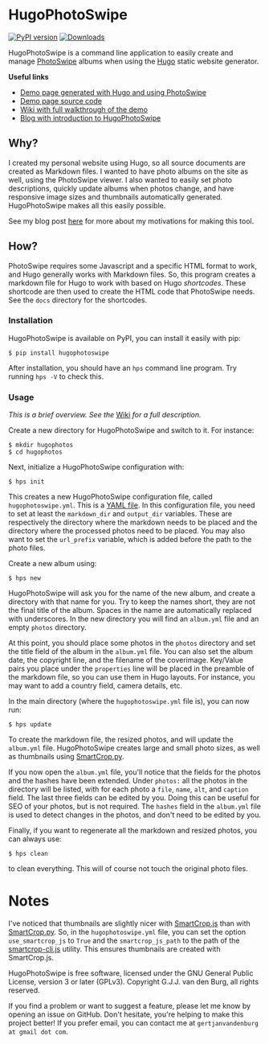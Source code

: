 # HugoPhotoSwipe

[![PyPI version](https://badge.fury.io/py/hugophotoswipe.svg)](https://pypi.org/project/hugophotoswipe)
[![Downloads](https://pepy.tech/badge/hugophotoswipe)](https://pepy.tech/project/hugophotoswipe)

HugoPhotoSwipe is a command line application to easily create and manage
[PhotoSwipe](http://photoswipe.com/) albums when using the
[Hugo](https://gohugo.io/) static website generator.

**Useful links**
- [Demo page generated with Hugo and using 
  PhotoSwipe](https://gjjvdburg.github.io/HugoPhotoSwipe-Demo/)
- [Demo page source code](https://github.com/GjjvdBurg/HugoPhotoSwipe-Demo)
- [Wiki with full walkthrough of the 
  demo](https://github.com/GjjvdBurg/HugoPhotoSwipe/wiki#gallery-configuration)
- [Blog with introduction to 
  HugoPhotoSwipe](https://gertjanvandenburg.com/blog/hugophotoswipe/)

## Why?

I created my personal website using Hugo, so all source documents are
created as Markdown files. I wanted to have photo albums on the site as
well, using the PhotoSwipe viewer. I also wanted to easily set photo
descriptions, quickly update albums when photos change, and have
responsive image sizes and thumbnails automatically generated.
HugoPhotoSwipe makes all this easily possible.

See my blog post
[here](https://gertjanvandenburg.com/blog/hugophotoswipe/) for more
about my motivations for making this tool.

## How?

PhotoSwipe requires some Javascript and a specific HTML format to work,
and Hugo generally works with Markdown files. So, this program creates a
markdown file for Hugo to work with based on Hugo *shortcodes*. These
shortcode are then used to create the HTML code that PhotoSwipe needs.
See the `docs` directory for the shortcodes.

### Installation

HugoPhotoSwipe is available on PyPI, you can install it easily with pip:

```
$ pip install hugophotoswipe
```

After installation, you should have an ``hps`` command line program. Try 
running ``hps -V`` to check this.

### Usage

*This is a brief overview. See the*
[Wiki](https://github.com/GjjvdBurg/HugoPhotoSwipe/wiki) *for a full
description.*

Create a new directory for HugoPhotoSwipe and switch to it. For
instance:

```
$ mkdir hugophotos
$ cd hugophotos
```

Next, initialize a HugoPhotoSwipe configuration with:

```
$ hps init
```

This creates a new HugoPhotoSwipe configuration file, called
`hugophotoswipe.yml`. This is a [YAML
file](https://en.wikipedia.org/wiki/YAML). In this configuration file,
you need to set at least the `markdown_dir` and `output_dir` variables.
These are respectively the directory where the markdown needs to be
placed and the directory where the processed photos need to be placed.
You may also want to set the `url_prefix` variable, which is added
before the path to the photo files.

Create a new album using:

```
$ hps new
```

HugoPhotoSwipe will ask you for the name of the new album, and create a
directory with that name for you. Try to keep the names short, they are
not the final title of the album. Spaces in the name are automatically
replaced with underscores. In the new directory you will find an
`album.yml` file and an empty `photos` directory.

At this point, you should place some photos in the `photos` directory
and set the title field of the album in the `album.yml` file. You can
also set the album date, the copyright line, and the filename of the
coverimage. Key/Value pairs you place under the `properties` line will
be placed in the preamble of the markdown file, so you can use them in
Hugo layouts. For instance, you may want to add a country field, camera
details, etc.

In the main directory (where the `hugophotoswipe.yml` file is), you can
now run:

```
$ hps update
```

To create the markdown file, the resized photos, and will update the
`album.yml` file. HugoPhotoSwipe creates large and small photo sizes, as
well as thumbnails using
[SmartCrop.py](https://github.com/hhatto/smartcrop.py).

If you now open the `album.yml` file, you'll notice that the fields for
the photos and the hashes have been extended. Under `photos:` all the
photos in the directory will be listed, with for each photo a `file`,
`name`, `alt`, and `caption` field. The last three fields can be edited
by you. Doing this can be useful for SEO of your photos, but is not
required. The `hashes` field in the `album.yml` file is used to detect
changes in the photos, and don't need to be edited by you.

Finally, if you want to regenerate all the markdown and resized photos,
you can always use:

```
$ hps clean
```

to clean everything. This will of course not touch the original photo
files.

# Notes

I've noticed that thumbnails are slightly nicer with
[SmartCrop.js](https://github.com/jwagner/smartcrop.js) than with
[SmartCrop.py](https://github.com/hhatto/smartcrop.py). So, in the
`hugophotoswipe.yml` file, you can set the option `use_smartcrop_js` to
`True` and the `smartcrop_js_path` to the path of the
[smartcrop-cli.js](https://github.com/jwagner/smartcrop-cli) utility.
This ensures thumbnails are created with SmartCrop.js.

HugoPhotoSwipe is free software, licensed under the GNU General Public
License, version 3 or later (GPLv3). Copyright G.J.J. van den Burg, all
rights reserved.

If you find a problem or want to suggest a feature, please let me know by 
opening an issue on GitHub. Don't hesitate, you're helping to make this 
project better! If you prefer email, you can contact me at ``gertjanvandenburg 
at gmail dot com``.
